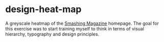 # design-heat-map

A greyscale heatmap of the [Smashing Magazine](https://www.smashingmagazine.com/) homepage. The goal for this exercise was to start training myself to think in terms of visual hierarchy, typography and design principles.
